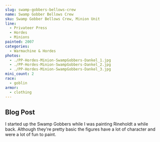 ```yaml
---
slug: swamp-gobbers-bellows-crew
name: Swamp Gobber Bellows Crew
sku: Swamp Gobber Bellows Crew, Minion Unit
line:
  - Privateer Press
  - Hordes
  - Minions
painted: 2007
categories:
  - Warmachine & Hordes
photos:
  - ./PP-Hordes-Minion-SwampGobbers-Dankel_1.jpg
  - ./PP-Hordes-Minion-SwampGobbers-Dankel_2.jpg
  - ./PP-Hordes-Minion-SwampGobbers-Dankel_3.jpg
mini_count: 2
race:
  - goblin
armor:
  - clothing
---
```


## Blog Post

I started up the Swamp Gobbers while I was painting Rineholdt a while back. Although they're pretty basic the figures have a lot of character and were a lot of fun to paint.
